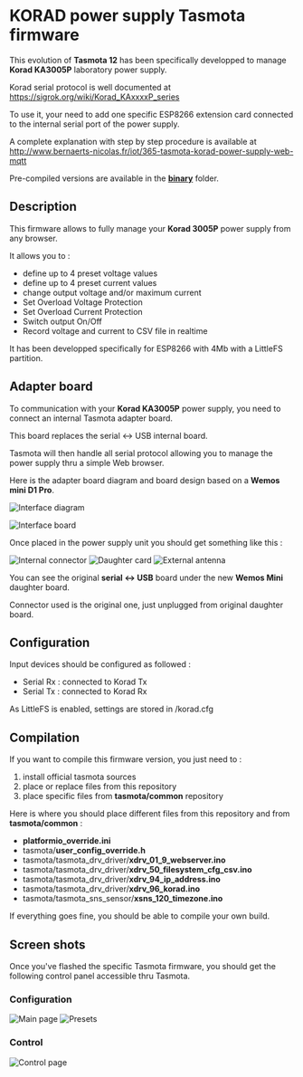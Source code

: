 # KORAD power supply Tasmota firmware

This evolution of **Tasmota 12** has been specifically developped to manage **Korad KA3005P** laboratory power supply.

Korad serial protocol is well documented at https://sigrok.org/wiki/Korad_KAxxxxP_series

To use it, your need to add one specific ESP8266 extension card connected to the internal serial port of the power supply.

A complete explanation with step by step procedure is available at http://www.bernaerts-nicolas.fr/iot/365-tasmota-korad-power-supply-web-mqtt

Pre-compiled versions are available in the [**binary**](https://github.com/NicolasBernaerts/tasmota/tree/master/korad/binary) folder.

## Description

This firmware allows to fully manage your **Korad 3005P** power supply from any browser.

It allows you to :
  * define up to 4 preset voltage values
  * define up to 4 preset current values
  * change output voltage and/or maximum current
  * Set Overload Voltage Protection
  * Set Overload Current Protection
  * Switch output On/Off
  * Record voltage and current to CSV file in realtime
  
It has been developped specifically for ESP8266 with 4Mb with a LittleFS partition.  

## Adapter board

To communication with your **Korad KA3005P** power supply, you need to connect an internal Tasmota adapter board.

This board replaces the serial <-> USB internal board.

Tasmota will then handle all serial protocol allowing you to manage the power supply thru a simple Web browser.

Here is the adapter board diagram and board design based on a **Wemos mini D1 Pro**.

![Interface diagram](./screen/korad-interface-diagram.png)

![Interface board](./screen/korad-interface-board.png)

Once placed in the power supply unit you should get something like this :

![Internal connector](./screen/tasmota-internal-connector.jpg)
![Daughter card](./tasmota-daughter-card.jpg)
![External antenna](./screen/tasmota-external-antenna.jpg)

You can see the original **serial <-> USB** board under the new **Wemos Mini** daughter board.

Connector used is the original one, just unplugged from original daughter board.

## Configuration

Input devices should be configured as followed :
  - Serial Rx : connected to Korad Tx
  - Serial Tx : connected to Korad Rx

As LittleFS is enabled, settings are stored in /korad.cfg

## Compilation

If you want to compile this firmware version, you just need to :
1. install official tasmota sources
2. place or replace files from this repository
3. place specific files from **tasmota/common** repository

Here is where you should place different files from this repository and from **tasmota/common** :
* **platformio_override.ini**
* tasmota/**user_config_override.h**
* tasmota/tasmota_drv_driver/**xdrv_01_9_webserver.ino**
* tasmota/tasmota_drv_driver/**xdrv_50_filesystem_cfg_csv.ino**
* tasmota/tasmota_drv_driver/**xdrv_94_ip_address.ino**
* tasmota/tasmota_drv_driver/**xdrv_96_korad.ino**
* tasmota/tasmota_sns_sensor/**xsns_120_timezone.ino**

If everything goes fine, you should be able to compile your own build.

## Screen shots

Once you've flashed the specific Tasmota firmware, you should get the following control panel accessible thru Tasmota.

### Configuration

![Main page](./screen/tasmota-korad-main.png) ![Presets](./screen/tasmota-korad-preset.png)  

### Control

![Control page](./screen/tasmota-korad-control.png)

